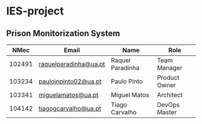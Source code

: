 # IES-project

## Prison Monitorization System

| NMec   | Email                 | Name             | Role          |
| ------ | --------------------- | ---------------- | ------------- |
| 102491 | raquelparadinha@ua.pt | Raquel Paradinha | Team Manager  |
| 103234 | paulojnpinto02@ua.pt  | Paulo Pinto      | Product Owner |
| 103341 | miguelamatos@ua.pt    | Miguel Matos     | Architect     |
| 104142 | tiagogcarvalho@ua.pt  | Tiago Carvalho   | DevOps Master |
